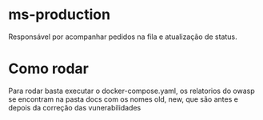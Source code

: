 # ms-production
Responsável por acompanhar pedidos na fila e atualização de status.

# Como rodar

Para rodar basta executar o docker-compose.yaml, os relatorios do owasp se encontram na pasta docs com os nomes old, new, que são antes e depois da correção das vunerabilidades

